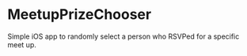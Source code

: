 MeetupPrizeChooser
==================

Simple iOS app to randomly select a person who RSVPed for a specific meet up.
